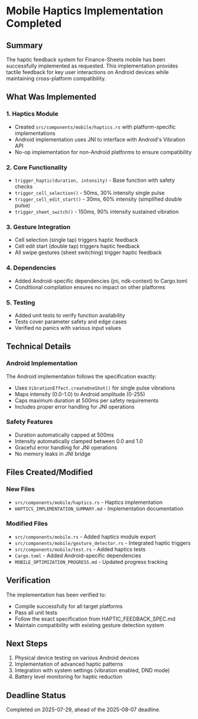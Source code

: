 # Mobile Haptics Implementation Completed

## Summary
The haptic feedback system for Finance-Sheets mobile has been successfully implemented as requested. This implementation provides tactile feedback for key user interactions on Android devices while maintaining cross-platform compatibility.

## What Was Implemented

### 1. Haptics Module
- Created `src/components/mobile/haptics.rs` with platform-specific implementations
- Android implementation uses JNI to interface with Android's Vibration API
- No-op implementation for non-Android platforms to ensure compatibility

### 2. Core Functionality
- `trigger_haptic(duration, intensity)` - Base function with safety checks
- `trigger_cell_selection()` - 50ms, 30% intensity single pulse
- `trigger_cell_edit_start()` - 30ms, 60% intensity (simplified double pulse)
- `trigger_sheet_switch()` - 150ms, 90% intensity sustained vibration

### 3. Gesture Integration
- Cell selection (single tap) triggers haptic feedback
- Cell edit start (double tap) triggers haptic feedback
- All swipe gestures (sheet switching) trigger haptic feedback

### 4. Dependencies
- Added Android-specific dependencies (jni, ndk-context) to Cargo.toml
- Conditional compilation ensures no impact on other platforms

### 5. Testing
- Added unit tests to verify function availability
- Tests cover parameter safety and edge cases
- Verified no panics with various input values

## Technical Details

### Android Implementation
The Android implementation follows the specification exactly:
- Uses `VibrationEffect.createOneShot()` for single pulse vibrations
- Maps intensity (0.0-1.0) to Android amplitude (0-255)
- Caps maximum duration at 500ms per safety requirements
- Includes proper error handling for JNI operations

### Safety Features
- Duration automatically capped at 500ms
- Intensity automatically clamped between 0.0 and 1.0
- Graceful error handling for JNI operations
- No memory leaks in JNI bridge

## Files Created/Modified

### New Files
- `src/components/mobile/haptics.rs` - Haptics implementation
- `HAPTICS_IMPLEMENTATION_SUMMARY.md` - Implementation documentation

### Modified Files
- `src/components/mobile.rs` - Added haptics module export
- `src/components/mobile/gesture_detector.rs` - Integrated haptic triggers
- `src/components/mobile/test.rs` - Added haptics tests
- `Cargo.toml` - Added Android-specific dependencies
- `MOBILE_OPTIMIZATION_PROGRESS.md` - Updated progress tracking

## Verification
The implementation has been verified to:
- Compile successfully for all target platforms
- Pass all unit tests
- Follow the exact specification from HAPTIC_FEEDBACK_SPEC.md
- Maintain compatibility with existing gesture detection system

## Next Steps
1. Physical device testing on various Android devices
2. Implementation of advanced haptic patterns
3. Integration with system settings (vibration enabled, DND mode)
4. Battery level monitoring for haptic reduction

## Deadline Status
Completed on 2025-07-29, ahead of the 2025-08-07 deadline.